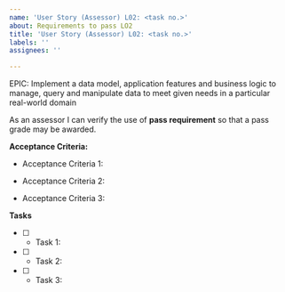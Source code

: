 ```yaml
---
name: 'User Story (Assessor) L02: <task no.>'
about: Requirements to pass LO2
title: 'User Story (Assessor) L02: <task no.>'
labels: ''
assignees: ''

---
```


EPIC: Implement a data model, application features and business logic to manage, query and manipulate data to meet given needs in a particular real-world domain

As an assessor I can verify the use of **pass requirement** so that a pass grade may be awarded.

 **Acceptance Criteria:** 

 * Acceptance Criteria 1: 

 * Acceptance Criteria 2:

 * Acceptance Criteria 3:

**Tasks**

- [ ] * Task 1: 

- [ ] * Task 2: 

- [ ] * Task 3:

